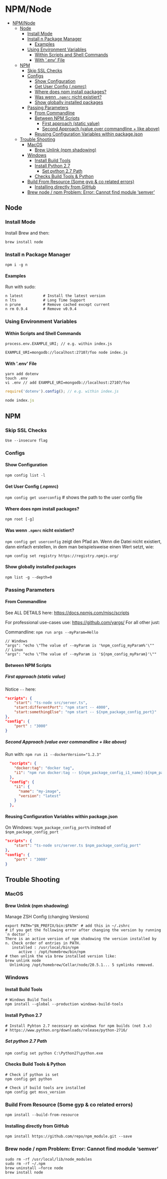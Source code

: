 # NPM/Node

<!-- @import "[TOC]" {cmd="toc" depthFrom=1 depthTo=6 orderedList=false} -->

<!-- code_chunk_output -->

- [NPM/Node](#npmnode)
  - [Node](#node)
    - [Install Mode](#install-mode)
    - [Install n Package Manager](#install-n-package-manager)
      - [Examples](#examples)
    - [Using Environment Variables](#using-environment-variables)
      - [Within Scripts and Shell Commands](#within-scripts-and-shell-commands)
      - [With '.env' File](#with-env-file)
  - [NPM](#npm)
    - [Skip SSL Checks](#skip-ssl-checks)
    - [Configs](#configs)
      - [Show Configuration](#show-configuration)
      - [Get User Config (.npmrc)](#get-user-config-npmrc)
      - [Where does npm install packages?](#where-does-npm-install-packages)
      - [Was wenn `.npmrc` nicht existiert?](#was-wenn-npmrc-nicht-existiert)
      - [Show globally installed packages](#show-globally-installed-packages)
    - [Passing Parameters](#passing-parameters)
      - [From Commandline](#from-commandline)
      - [Between NPM Scripts](#between-npm-scripts)
        - [First approach (static value)](#first-approach-static-value)
        - [Second Approach (value over commandline + like above)](#second-approach-value-over-commandline--like-above)
      - [Reusing Configuration Variables within package.json](#reusing-configuration-variables-within-packagejson)
  - [Trouble Shooting](#trouble-shooting)
    - [MacOS](#macos)
      - [Brew Unlink (npm shadowing)](#brew-unlink-npm-shadowing)
    - [Windows](#windows)
      - [Install Build Tools](#install-build-tools)
      - [Install Python 2.7](#install-python-27)
        - [Set python 2.7 Path](#set-python-27-path)
      - [Checks Build Tools & Python](#checks-build-tools--python)
    - [Build From Resource (Some gyp & co related errors)](#build-from-resource-some-gyp--co-related-errors)
      - [Installing directly from GitHub](#installing-directly-from-github)
    - [Brew node / npm Problem: Error: Cannot find module ‘semver’](#brew-node--npm-problem-error-cannot-find-module-semver)

<!-- /code_chunk_output -->

## Node

### Install Mode

Install Brew and then:

```shell
brew install node
```

### Install n Package Manager

```shell
npm i -g n
```

#### Examples

Run with sudo:

```shell
n latest         # Install the latest version
n lts            # Long Time Support
n prune          # Remove cached except current
n rm 0.9.4       # Remove v0.9.4
```

### Using Environment Variables

#### Within Scripts and Shell Commands

```shell
process.env.EXAMPLE_URI; // e.g. within index.js
```

```
EXAMPLE_URI=mongodb://localhost:27107/foo node index.js
```

#### With '.env' File

```shell
yarn add dotenv
touch .env
vi .env // add EXAMPLE_URI=mongodb://localhost:27107/foo
```

```js
require('dotenv').config(); // e.g. within index.js
```

```js
node index.js
```

## NPM

### Skip SSL Checks

    Use --insecure flag

### Configs

#### Show Configuration

`npm config list -l`

#### Get User Config (.npmrc)

`npm config get userconfig` # shows the path to the user config file

#### Where does npm install packages?

`npm root [-g]`

#### Was wenn `.npmrc` nicht existiert?

`npm config get userconfig` zeigt den Pfad an. Wenn die Datei nicht existiert, dann einfach erstellen, in dem man beispielsweise einen Wert setzt, wie:

`npm config set registry https://registry.npmjs.org/`

#### Show globally installed packages

`npm list -g --depth=0`

### Passing Parameters

#### From Commandline

See ALL DETAILS here: https://docs.npmjs.com/misc/scripts

For professional use-cases use: https://github.com/yargs/ For all other just:

Commandline: `npm run args --myParam=Hello`

    // Windows
    "args": "echo \"The value of --myParam is '%npm_config_myParam%'\""
    // Linux
    "args": "echo \"The value of --myParam is '${npm_config_myParam}'\""

#### Between NPM Scripts

##### First approach (static value)

Notice `--` here:

```json
"scripts": {
    "start": "ts-node src/server.ts",
    "start:differentPort": "npm start -- 4000",
    "start:somethingElse": "npm start -- ${npm_package_config_port}"
},
"config": {
    "port" : "3000"
}
```

##### Second Approach (value over commandline + like above)

Run with: `npm run i1 --dockerVersion="1.2.3"`

```json
  "scripts": {
    "docker:tag": "docker tag",
    "i1": "npm run docker:tag -- ${npm_package_config_i1_name}:${npm_package_config_i1_version} ${npm_package_config_i1_name}:${npm_config_dockerVersion}"
  },
  "config": {
    "i1": {
      "name": "my-image",
      "version": "latest"
    }
  },
```

#### Reusing Configuration Variables within package.json

On Windows: `%npm_package_config_port%` instead of `$npm_package_config_port`

```json
"scripts": {
    "start": "ts-node src/server.ts $npm_package_config_port"
},
"config": {
    "port" : "3000"
}
```

## Trouble Shooting

### MacOS

#### Brew Unlink (npm shadowing)

Manage ZSH Config (changing Versions)

```shell
export PATH="$N_PREFIX/bin:$PATH" # add this in ~/.zshrc
# if you get the following error after changing the version by running `n doctor`:
There is an active version of npm shadowing the version installed by n. Check order of entries in PATH.
   installed : /usr/local/bin/npm
      active : /opt/homebrew/bin/npm
# then unlink the via brew installed version like:
brew unlink node
  Unlinking /opt/homebrew/Cellar/node/20.5.1... 5 symlinks removed.
```

### Windows

#### Install Build Tools

```shell
# Windows Build Tools
npm install --global --production windows-build-tools
```

#### Install Python 2.7

```shell
# Install Pyhton 2.7 necessary on windows for npm builds (not 3.x)
# https://www.python.org/downloads/release/python-2716/
```

##### Set python 2.7 Path

```shell
npm config set python C:\Python27\python.exe
```

#### Checks Build Tools & Python

```shell
# Check if python is set
npm config get python

# Check if build tools are installed
npm config get msvs_version
```

### Build From Resource (Some gyp & co related errors)

    npm install --build-from-resource

#### Installing directly from GitHub

`npm install https://github.com/repo/npm_module.git --save`

### Brew node / npm Problem: Error: Cannot find module ‘semver’

```shell
sudo rm -rf /usr/local/lib/node_modules
sudo rm -rf ~/.npm
brew uninstall –force node
brew install node
```
